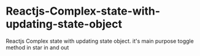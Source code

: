 # Reactjs-Complex-state-with-updating-state-object
Reactjs Complex state with updating state object. it's main purpose toggle method in star in and out
